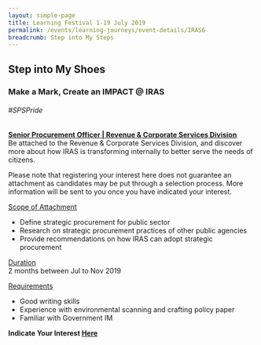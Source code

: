 ```yaml
---
layout: simple-page
title: Learning Festival 1-19 July 2019
permalink: /events/learning-journeys/event-details/IRAS6
breadcrumb: Step into My Steps
---
```


## Step into My Shoes 
### Make a Mark, Create an IMPACT @ IRAS 

###### _#SPSPride_

<u><b>Senior Procurement Officer | Revenue & Corporate Services Division</b></u><br>
Be attached to the Revenue & Corporate Services Division, and discover more about how IRAS is transforming internally to better serve the needs of citizens.

Please note that registering your interest here does not guarantee an attachment as candidates may be put through a selection process. More information will be sent to you once you have indicated your interest.

<u>Scope of Attachment</u><br>
 * Define strategic procurement for public sector
 * Research on strategic procurement practices of other public agencies
 * Provide recommendations on how IRAS can adopt strategic procurement
 
<u>Duration</u><br>
2 months between Jul to Nov 2019

<u>Requirements</u><br>
 * Good writing skills
 * Experience with environmental scanning and crafting policy paper
 * Familiar with Government IM
 
**Indicate Your Interest [Here](https://www.eventbrite.sg/e/step-into-my-shoes-iras-short-term-attachment-opportunity-with-the-revenue-corporate-services-registration-62030784747)**
